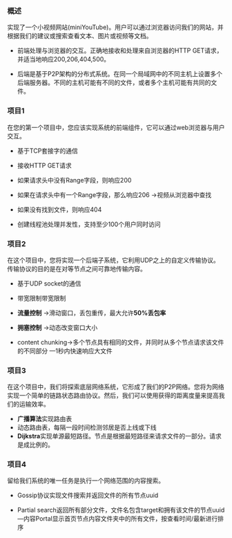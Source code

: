 ### 概述

实现了一个小视频网站(miniYouTube)。用户可以通过浏览器访问我们的网站，并根据我们的建议或搜索查看文本、图片或视频等文档。 

- 前端处理与浏览器的交互。正确地接收和处理来自浏览器的HTTP GET请求，并适当地响应200,206,404,500。 

- 后端是基于P2P架构的分布式系统。在同一个局域网中的不同主机上设置多个后端服务器。不同的主机可能有不同的文件，或者多个主机可能有共同的文件。

### 项目1

在您的第一个项目中，您应该实现系统的前端组件，它可以通过web浏览器与用户交互。 


- 基于TCP套接字的通信 

- 接收HTTP GET请求 

- 如果请求头中没有Range字段，则响应200 

- 如果在请求头中有一个Range字段，那么响应206 ->视频从浏览器中查找 

- 如果没有找到文件，则响应404 

- 创建线程池处理并发性，支持至少100个用户同时访问




### 项目2

在这个项目中，您将实现一个后端子系统，它利用UDP之上的自定义传输协议。传输协议的目的是在对等节点之间可靠地传输内容。

- 基于UDP socket的通信

- 带宽限制带宽限制

- **流量控制** ->滑动窗口，丢包重传，最大允许**50%丢包率**
- **拥塞控制** ->动态改变窗口大小
- content chunking->多个节点具有相同的文件，并同时从多个节点请求该文件的不同部分
—1秒内快速响应大文件



### 项目3

在这个项目中，我们将探索底层网络系统，它形成了我们的P2P网络。您将为网络实现一个简单的链路状态路由协议。然后，我们可以使用获得的距离度量来提高我们的运输效率。

- **广播算法**实现路由表
- 动态路由表，每隔一段时间检测邻居是否上线或下线
- **Dijkstra**实现单源最短路径。节点是根据最短路径来请求文件的一部分。请求是成比例的。



### 项目4

留给我们系统的唯一任务是执行一个网络范围的内容搜索。

- Gossip协议实现文件搜索并返回文件的所有节点uuid

- Partial search返回所有部分文件，文件名包含target和拥有该文件的节点uuid
—内容Portal显示首页节点内容文件夹中的所有文件，按查看时间/最新进行排序
